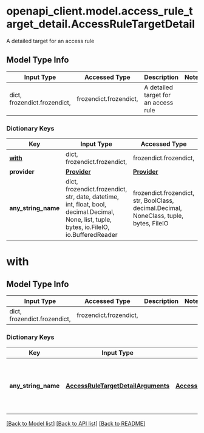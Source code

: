 # openapi_client.model.access_rule_target_detail.AccessRuleTargetDetail

A detailed target for an access rule

## Model Type Info
Input Type | Accessed Type | Description | Notes
------------ | ------------- | ------------- | -------------
dict, frozendict.frozendict,  | frozendict.frozendict,  | A detailed target for an access rule | 

### Dictionary Keys
Key | Input Type | Accessed Type | Description | Notes
------------ | ------------- | ------------- | ------------- | -------------
**[with](#with)** | dict, frozendict.frozendict,  | frozendict.frozendict,  |  | 
**provider** | [**Provider**](Provider.md) | [**Provider**](Provider.md) |  | 
**any_string_name** | dict, frozendict.frozendict, str, date, datetime, int, float, bool, decimal.Decimal, None, list, tuple, bytes, io.FileIO, io.BufferedReader | frozendict.frozendict, str, BoolClass, decimal.Decimal, NoneClass, tuple, bytes, FileIO | any string name can be used but the value must be the correct type | [optional]

# with

## Model Type Info
Input Type | Accessed Type | Description | Notes
------------ | ------------- | ------------- | -------------
dict, frozendict.frozendict,  | frozendict.frozendict,  |  | 

### Dictionary Keys
Key | Input Type | Accessed Type | Description | Notes
------------ | ------------- | ------------- | ------------- | -------------
**any_string_name** | [**AccessRuleTargetDetailArguments**](AccessRuleTargetDetailArguments.md) | [**AccessRuleTargetDetailArguments**](AccessRuleTargetDetailArguments.md) | any string name can be used but the value must be the correct type | [optional] 

[[Back to Model list]](../../README.md#documentation-for-models) [[Back to API list]](../../README.md#documentation-for-api-endpoints) [[Back to README]](../../README.md)

